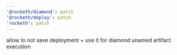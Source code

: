 ```yaml
---
'@rocketh/diamond': patch
'@rocketh/deploy': patch
'rocketh': patch
---
```


allow to not save deployment + use it for diamond unamed artifact execution
